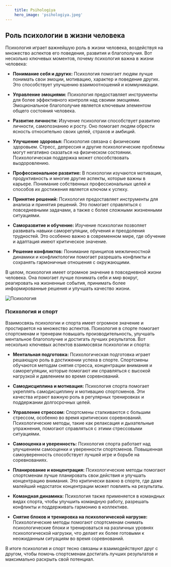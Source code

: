 ```yaml
---
    title: Psihologiya
    hero_image: 'psihologiya.jpeg'
---
```

## Роль психологии в жизни человека

Психология играет важнейшую роль в жизни человека, воздействуя на множество аспектов его поведения, развития и благополучия. Вот несколько ключевых моментов, почему психология важна в жизни человека:
 
- **Понимание себя и других:** Психология помогает людям лучше понимать свои эмоции, мотивацию, характер и поведение других. Это способствует улучшению взаимоотношений и коммуникации.

- **Управление эмоциями:** Психология предоставляет инструменты для более эффективного контроля над своими эмоциями. Эмоциональное благополучие является ключевым элементом общего состояния человека.

- **Развитие личности:** Изучение психологии способствует развитию личности, самопознанию и росту. Оно помогает людям обрести ясность относительно своих целей, страхов и амбиций.

- **Улучшение здоровья:** Психология связана с физическим здоровьем. Стресс, депрессия и другие психологические проблемы могут негативно сказаться на физическом состоянии. Психологическая поддержка может способствовать выздоровлению.

- **Профессиональное развитие:** В психологии изучаются мотивация, продуктивность и многие другие аспекты, которые важны в карьере. Понимание собственных профессиональных целей и способов их достижения является ключом к успеху.

- **Принятие решений:** Психология предоставляет инструменты для анализа и принятия решений. Это помогает справляться с повседневными задачами, а также с более сложными жизненными ситуациями.

- **Саморазвитие и обучение:** Изучение психологии позволяет развивать навыки саморегуляции, обучения и преодоления трудностей. Это особенно важно в современном мире, где обучение и адаптация имеют критическое значение.

- **Решение конфликтов:** Понимание принципов межличностной динамики и конфликтологии помогает разрешать конфликты и сохранять гармоничные отношения с окружающими.

В целом, психология имеет огромное значение в повседневной жизни человека. Она помогает лучше понимать себя и мир вокруг, реагировать на жизненные события, принимать более информированные решения и улучшать качество жизни.

![Психология](/images/services/psihologiya-2.jpeg "Психология")

### Психология и спорт

Взаимосвязь психологии и спорта имеет огромное значение и простирается на множество аспектов. Психология в спорте помогает спортсменам и тренерам повышать производительность, улучшать ментальное благополучие и достигать лучших результатов. Вот несколько ключевых аспектов взаимосвязи психологии и спорта:

- **Ментальная подготовка:** Психологическая подготовка играет решающую роль в достижении успеха в спорте. Спортсмены обучаются методам снятия стресса, концентрации внимания и саморегуляции, которые помогают им справляться с высокой нагрузкой и давлением во время соревнований.

- **Самодисциплина и мотивация:** Психология спорта помогает укреплять самодисциплину и мотивацию спортсменов. Эти качества играют важную роль в регулярных тренировках и поддержании долгосрочных целей.

- **Управление стрессом:** Спортсмены сталкиваются с большим стрессом, особенно во время критических соревнований. Психологические методы, такие как релаксация и дыхательные упражнения, помогают справляться с этими стрессовыми ситуациями.

- **Самооценка и уверенность:** Психология спорта работает над улучшением самооценки и уверенности спортсменов. Повышенная самоуверенность способствует лучшей игре и борьбе на соревнованиях.

- **Планирование и концентрация:** Психологические методы помогают спортсменам лучше планировать свои действия и улучшать концентрацию внимания. Это критически важно в спорте, где даже малейший недостаток концентрации может повлиять на результаты.

- **Командная динамика:** Психология также применяется в командных видах спорта, чтобы улучшить командную работу, разрешать конфликты и поддерживать гармонию в коллективе.

- **Снятие блоков и тренировка на психологической нагрузке:** Психологические методы помогают спортсменам снимать психологические блоки и тренироваться на различных уровнях психологической нагрузки, что делает их более готовыми к неожиданным ситуациям во время соревнований.

В итоге психология и спорт тесно связаны и взаимодействуют друг с другом, чтобы помочь спортсменам достигать лучших результатов и максимально раскрыть свой потенциал.

